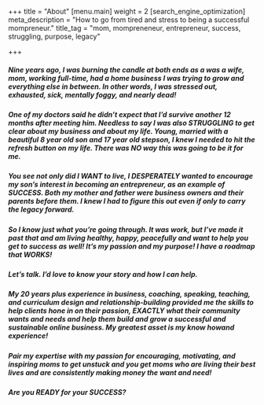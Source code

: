+++
title = "About"
[menu.main]
weight = 2
[search_engine_optimization]
meta_description = "How to go from tired and stress to being a successful mompreneur."
title_tag = "mom, mompreneneur, entrepreneur, success, struggling, purpose, legacy"

+++
##### **Nine years ago, I was burning the candle at both ends as a was a wife, mom, working full-time, had a home business I was trying to grow and everything else in between. In other words, I was stressed out, exhausted, sick, mentally foggy, and nearly dead!**

##### **One of my doctors said he didn’t expect that I’d survive another 12 months after meeting him. Needless to say I was also STRUGGLING to get clear about my business and about my life. Young, married with a beautiful 8 year old son and 17 year old stepson, I knew I needed to hit the refresh button on my life. There was NO way this was going to be it for me.**

##### **You see not only did I WANT to live, I DESPERATELY wanted to encourage my son’s interest in becoming an entrepreneur, as an example of SUCCESS. Both my mother and father were business owners and their parents before them. I knew I had to figure this out even if only to carry the legacy forward.**

##### **So I know just what you’re going through. It was work, but I’ve made it past that and am living healthy, happy, peacefully and want to help you get to success as well! It’s my passion and my purpose! I have a roadmap that WORKS!**

##### **Let’s talk. I’d love to know your story and how I can help.**

##### **My 20 years plus experience in business, coaching, speaking, teaching, and curriculum design and relationship-building provided me the skills to help clients hone in on their passion, EXACTLY what their community wants and needs and help them build and grow a successful and sustainable online business. My greatest asset is my know howand experience!**

##### **Pair my expertise with my passion for encouraging, motivating, and inspiring moms to get unstuck and you get moms who are living their best lives and are consistently making money the want and need!**

##### **Are you READY for your SUCCESS?**